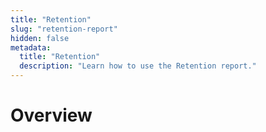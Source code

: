 ```yaml
---
title: "Retention"
slug: "retention-report"
hidden: false
metadata: 
  title: "Retention"
  description: "Learn how to use the Retention report."
---
```


# Overview
